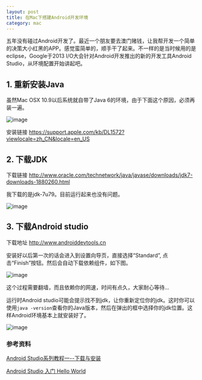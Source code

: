 ```yaml
---
layout: post
title: 在Mac下搭建Android开发环境
category: mac
---
```


五年没有碰过Android开发了。最近一个朋友要去澳门赌钱，让我帮开发一个简单的决策大小红黑的APP。感觉蛮简单的，顺手干了起来。不一样的是当时候用的是eclipse，Google于2013 I/O大会针对Android开发推出的新的开发工具Android Studio，从环境配置开始讲起吧。

## 1. 重新安装Java

虽然Mac OSX 10.9以后系统就自带了Java 6的环境，由于下面这个原因，必须再装一遍。

![image](http://7vigrt.com1.z0.glb.clouddn.com/blog_20141220102933375.png)

安装链接  <https://support.apple.com/kb/DL1572?viewlocale=zh_CN&locale=en_US>

## 2. 下载JDK

下载链接 <http://www.oracle.com/technetwork/java/javase/downloads/jdk7-downloads-1880260.html>

我下载的是jdk-7u79。目前运行起来也没有问题。



![image](http://7vigrt.com1.z0.glb.clouddn.com/blog_AndroidStudio_03.png)


## 3. 下载Android studio

下载地址 <http://www.androiddevtools.cn>

安装好以后第一次的话会进入到设置向导页，直接选择“Standard”, 点击“Finish”按钮。然后会自动下载依赖组件，如下图。

![image](http://7vigrt.com1.z0.glb.clouddn.com/blog_studio_wizard4.png.jpeg)

这个过程需要翻墙，而且依赖你的网速，时间有点久，大家耐心等待…

运行时Android studio可能会提示找不到jdk，让你重新定位你的jdk。这时你可以使用`java -version`查看你的Java版本，然后在弹出的框中选择你的jdk位置。这样Android环境基本上就安装好了。

![image](http://7vigrt.com1.z0.glb.clouddn.com/blog_1.pic_hd.jpg)

### 参考资料

[Android Studio系列教程一--下载与安装](http://stormzhang.com/devtools/2014/11/25/android-studio-tutorial1/)

[Android Studio 入门 Hello World](http://segmentfault.com/a/1190000002924501)

